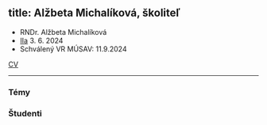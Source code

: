 title: Alžbeta Michalíková, školiteľ 
---

* RNDr. Alžbeta Michalíková        
* [IIa](DS_michalikova/IIa.pdf) 3. 6. 2024
* Schválený VR MÚSAV: 11.9.2024

[CV](DS_michalikova/cv.pdf)   

---

### Témy


### Študenti   





